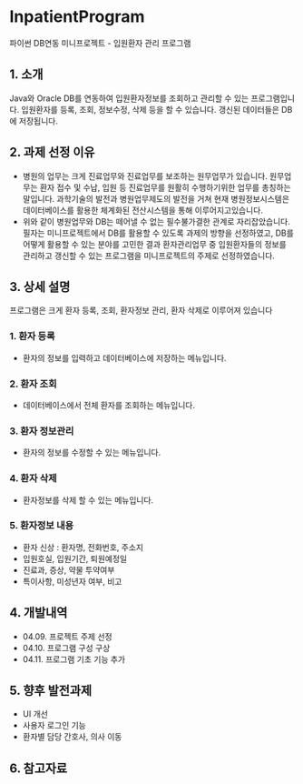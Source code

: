 # InpatientProgram
파이썬 DB연동 미니프로젝트 - 입원환자 관리 프로그램

## 1. 소개
Java와 Oracle DB를 연동하여 입원환자정보를 조회하고 관리할 수 있는 프로그램입니다.
입원환자를 등록, 조회, 정보수정, 삭제 등을 할 수 있습니다.
갱신된 데이터들은 DB에 저장됩니다. 

## 2. 과제 선정 이유
- 병원의 업무는 크게 진료업무와 진료업무를 보조하는 원무업무가 있습니다. 원무업무는 환자 접수 및 수납, 입원 등  진료업무를 원활히 수행하기위한 업무를 총칭하는 말입니다. 과학기술의 발전과 병원업무제도의 발전을 거쳐 현재 병원정보시스템은 데이터베이스를 활용한 체계화된 전산시스템을 통해 이루어지고있습니다.
- 위와 같이 병원업무와 DB는 떼어낼 수 없는 필수불가결한 관계로 자리잡았습니다. 필자는 미니프로젝트에서 DB를 활용할 수 있도록 과제의 방향을 선정하였고, DB를 어떻게 활용할 수 있는 분야를 고민한 결과 환자관리업무 중 입원환자들의 정보를 관리하고 갱신할 수 있는 프로그램을 미니프로젝트의 주제로 선정하였습니다.
 
## 3. 상세 설명
프로그램은 크게 환자 등록, 조회, 환자정보 관리, 환자 삭제로 이루어져 있습니다
### 1. 환자 등록
 - 환자의 정보를 입력하고 데이터베이스에 저장하는 메뉴입니다.
### 2. 환자 조회
 - 데이터베이스에서 전체 환자를 조회하는 메뉴입니다.
### 3. 환자 정보관리
 - 환자의 정보를 수정할 수 있는 메뉴입니다.
### 4. 환자 삭제
 - 환자정보를 삭제 할 수 있는 메뉴입니다.
### 5. 환자정보 내용
 - 환자 신상 : 환자명, 전화번호, 주소지
 - 입원호실, 입원기간, 퇴원예정일
 - 진료과, 증상, 약물 투약여부
 - 특이사항, 미성년자 여부, 비고

## 4. 개발내역
 - 04.09. 프로젝트 주제 선정
 - 04.10. 프로그램 구성 구상
 - 04.11. 프로그램 기초 기능 추가
 
## 5. 향후 발전과제
 - UI 개선
 - 사용자 로그인 기능
 - 환자별 담당 간호사, 의사 이동
## 6. 참고자료
